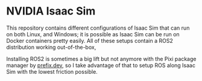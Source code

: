 # NVIDIA Isaac Sim

This repository contains different configurations of Isaac Sim that can run on both Linux, and Windows;
it is possible as Isaac Sim can be run on Docker containers pretty easily.
All of these setups contain a ROS2 distribution working out-of-the-box,

Installing ROS2 is sometimes a big lift but not anymore with the Pixi package manager
by [prefix.dev](https://prefix.dev/), so I take advantage of that to setup ROS along
Isaac Sim with the lowest friction possible.
